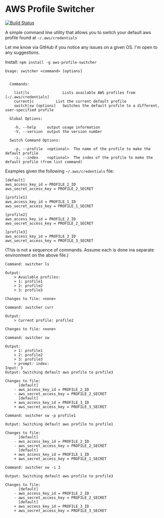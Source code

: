 # AWS Profile Switcher

[![Build Status](https://travis-ci.org/devtanc/aws-profile-switcher.svg?branch=master)](https://travis-ci.org/devtanc/aws-profile-switcher)

A simple command line utility that allows you to switch your default aws profile found at `~/.aws/credentials`

Let me know via GitHub if you notice any issues on a given OS. I'm open to any suggestions.

Install: `npm install -g aws-profile-switcher`

```
Usage: switcher <command> [options]


  Commands:

    list|ls               Lists available AWS profiles from [~/.aws/credentials]
    current|c          List the current default profile
    switch|sw [options]   Switches the default profile to a different, user-specified profile

  Global Options:

    -h, --help     output usage information
    -V, --version  output the version number 
  
  Switch Command Options:
  
    -p, --profile  <optional>  The name of the profile to make the default profile
    -i, --index    <optional>  The index of the profile to make the default profile (from list command)
```

Examples given the following `~/.aws/credentials` file:

```
[default]
aws_access_key_id = PROFILE_2_ID
aws_secret_access_key = PROFILE_2_SECRET

[profile1]
aws_access_key_id = PROFILE_1_ID
aws_secret_access_key = PROFILE_1_SECRET

[profile2]
aws_access_key_id = PROFILE_2_ID
aws_secret_access_key = PROFILE_2_SECRET

[profile3]
aws_access_key_id = PROFILE_3_ID
aws_secret_access_key = PROFILE_3_SECRET
```

(This is not a sequence of commands. Assume each is done ina separate environment on the above file.)

```
Command: switcher ls

Output:
	> Available profiles:
	> 1: profile1
	> 2: profile2
	> 3: profile3
	
Changes to file: <none>
```

```
Command: switcher curr

Output:
	> Current profile: profile2
	
Changes to file: <none>
```

```
Command: switcher sw

Output:
	> 1: profile1
	> 2: profile2
	> 3: profile3
	> prompt: index:
Input: 3
Output: Switching default aws profile to profile3

Changes to file:
	  [default]
	- aws_access_key_id = PROFILE_2_ID
	- aws_secret_access_key = PROFILE_2_SECRET
	  [default]
	+ aws_access_key_id = PROFILE_3_ID
	+ aws_secret_access_key = PROFILE_3_SECRET
```

```
Command: switcher sw -p profile1

Output: Switching default aws profile to profile1

Changes to file:
	  [default]
	- aws_access_key_id = PROFILE_2_ID
	- aws_secret_access_key = PROFILE_2_SECRET
	  [default]
	+ aws_access_key_id = PROFILE_1_ID
	+ aws_secret_access_key = PROFILE_1_SECRET
```

```
Command: switcher sw -i 3

Output: Switching default aws profile to profile3

Changes to file:
	  [default]
	- aws_access_key_id = PROFILE_2_ID
	- aws_secret_access_key = PROFILE_2_SECRET
	  [default]
	+ aws_access_key_id = PROFILE_3_ID
	+ aws_secret_access_key = PROFILE_3_SECRET
```